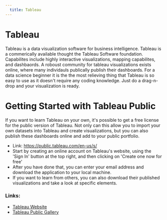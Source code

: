 ```yaml
---
  title: Tableau
---
```


# Tableau
Tableau is a data visualization software for business intelligence. Tableau is a commerically available thought the Tableau Software foundation. Capabilites include highly interactive visualizations, mapping capabilites, and dashbaords. A roboust community for tableau visualizations exists online, where many individauls publically publish their dashboards. For a data science beginner it is the the most relieving thing that Tableau is so easy to use as it doesn't require any coding knowledge. Just do a drag-n-drop and your visualization is ready.
# Getting Started with Tableau Public
If you want to learn Tableau on your own, it's possible to get a free license for the public version of Tableau. Not only can this allow you to import your own datasets into Tableau and create visualizations, but you can also publish these dashboards online and add to your public portfolio. 
- Link: https://public.tableau.com/en-us/s/
- Start by creating an online account on Tableau's website, using the 'Sign In' button at the top right, and then clicking on 'Create one now for free'
- After you have done that, you can enter your email address and download the application to your local machine.
- If you want to learn from others, you can also download their published visualizations and take a look at specific elements.

### Links:
  * [Tableau Website](https://www.tableau.com)
  * [Tableau Public Gallery](https://public.tableau.com/en-us/s/gallery)
  
